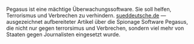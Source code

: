 Pegasus ist eine mächtige Überwachungssoftware. Sie soll helfen, Terrorismus und Verbrechen zu verhindern. [sueddeutsche.de](https://projekte.sueddeutsche.de/artikel/politik/pegasus-project-cyberangriff-auf-die-demokratie-e519915/) — ausgezeichnet aufbereiteter Artikel über die Spionage Software Pegasus, die nicht nur gegen terrorsimus und Verbrechen, sondern viel mehr von Staaten gegen Journalisten eingesetzt wurde.